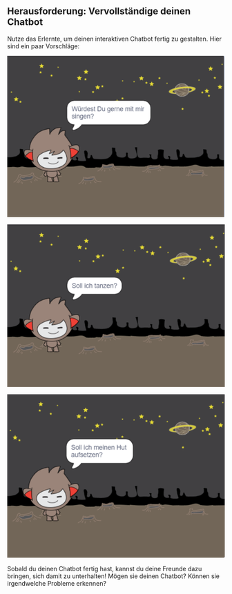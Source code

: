 ## Herausforderung: Vervollständige deinen Chatbot

Nutze das Erlernte, um deinen interaktiven Chatbot fertig zu gestalten. Hier sind ein paar Vorschläge:

![ChatBot Ideen](images/chatbot-ideas1.png)

![ChatBot Ideen](images/chatbot-ideas2.png)

![ChatBot Ideen](images/chatbot-ideas3.png)

Sobald du deinen Chatbot fertig hast, kannst du deine Freunde dazu bringen, sich damit zu unterhalten! Mögen sie deinen Chatbot? Können sie irgendwelche Probleme erkennen?